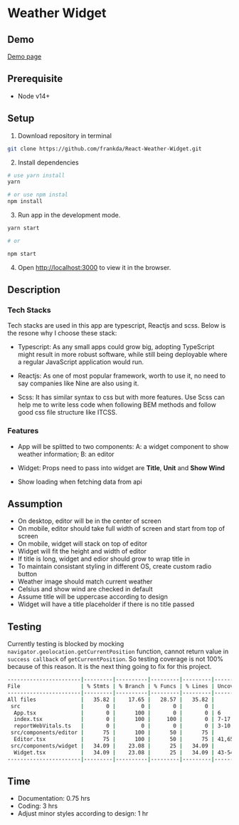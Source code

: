 # Weather Widget

## Demo

[Demo page](https://elastic-cray-4007a8.netlify.app/)

## Prerequisite

- Node v14+
## Setup

1. Download repository in terminal

```bash
git clone https://github.com/frankda/React-Weather-Widget.git
```

2. Install dependencies
```bash
# use yarn install
yarn

# or use npm instal
npm install
```

3. Run app in the development mode.
```bash
yarn start

# or

npm start
```

4. Open [http://localhost:3000](http://localhost:3000) to view it in the browser.

## Description

### Tech Stacks

Tech stacks are used in this app are typescript, Reactjs and scss. Below is the resone why I choose these stack:

- Typescript: As any small apps could grow big, adopting TypeScript might result in more robust software, while still being deployable where a regular JavaScript application would run.

- Reactjs: As one of most popular framework, worth to use it, no need to say companies like Nine are also using it.

- Scss: It has similar syntax to css but with more features. Use Scss can help me to write less code when following BEM methods and follow good css file structure like ITCSS.

### Features

- App will be splitted to two components: A: a widget component to show weather information; B: an editor

- Widget: Props need to pass into widget are **Title**, **Unit** and **Show Wind**

- Show loading when fetching data from api

## Assumption

- On desktop, editor will be in the center of screen
- On mobile, editor should take full width of screen and start from top of screen
- On mobile, widget will stack on top of editor
- Widget will fit the height and width of editor
- If title is long, widget and edior should grow to wrap title in
- To maintain consistant styling in different OS, create custom radio button
- Weather image should match current weather
- Celsius and show wind are checked in default
- Assume title will be uppercase according to design
- Widget will have a title placeholder if there is no title passed

## Testing

Currently testing is blocked by mocking `navigator.geolocation.getCurrentPosition` function, cannot return value in `success callback` of `getCurrentPosition`. So testing coverage is not 100% because of this reason. It is the next thing going to fix for this project.

```bash
-----------------------|---------|----------|---------|---------|---------------------------------------
File                   | % Stmts | % Branch | % Funcs | % Lines | Uncovered Line #s
-----------------------|---------|----------|---------|---------|---------------------------------------
All files              |   35.82 |    17.65 |   28.57 |   35.82 |                                       
 src                   |       0 |        0 |       0 |       0 |                                       
  App.tsx              |       0 |      100 |       0 |       0 | 6                                     
  index.tsx            |       0 |      100 |     100 |       0 | 7-17                                  
  reportWebVitals.ts   |       0 |        0 |       0 |       0 | 3-10                                  
 src/components/editor |      75 |      100 |      50 |      75 |                                       
  Editor.tsx           |      75 |      100 |      50 |      75 | 41,65-74                              
 src/components/widget |   34.09 |    23.08 |      25 |   34.09 |                                       
  Widget.tsx           |   34.09 |    23.08 |      25 |   34.09 | 43-54,59-61,66-69,74-84,88-93,109-116 
-----------------------|---------|----------|---------|---------|---------------------------------------
```

## Time

- Documentation: 0.75 hrs
- Coding: 3 hrs
- Adjust minor styles according to design: 1 hr
